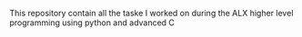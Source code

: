 This repository contain all the taske I worked on during the ALX higher level programming using python and advanced C 
